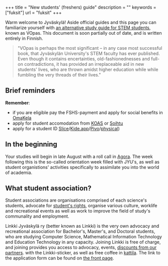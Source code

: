 +++
title = "New students' (freshers) guide"
description = ""
keywords = ["fuksit"]
url = "fuksit"
+++

Warm welcome to Jyväskylä!
Aside official guides and this page you can familiarize yourself
with [an alternative study guide for STEM students](https://www.jyu.fi/fi/file/vopas2025), known as VOpas. This document is soon partially out of date, and is written entirely in Finnish.

> "VOpas is perhaps the most significant – in any case most successful
> book, that Jyväskylän University's STEM faculty has ever published.
> Even though it contains encertainties, old-fashionednesses and
> full-on contradictions, it has provided an irreplaceable aid in new
> students' lives, who are thrown amidst higher education while while
> fumbling the very threads of their lives."

## Brief reminders

**Remember**:

- if you are eligible pay the FSHS-payment and apply for social benefits in [OmaKela](https://oma.kela.fi/)
- apply for student accomodation from [KOAS](https://www.koas.fi/) or
[Soihtu](https://soihtu.fi/asuminen/)
- apply for a student ID [Slice](https://slice.fi/fi)/[Kide.app](https://kide.app/student-card)/[Pivo](https://pivo.fi/palvelut/opiskelijakortti/)/[physical](https://www.frank.fi/opiskelijakortti/))

## In the beginning

Your studies will begin in late August with a roll call in
[Agora](https://www.openstreetmap.org/way/87950403).
The week following this is the so-called orientation week
filled with JYU's, as well as student organistions' activities
specifically to assimilate you into the world of academia.

## What student association?

Student associations are organisations comprised of each science's students, advocate for [student's rights](https://www.jyu.fi/en/for-students/instructions-for-bachelors-and-masters-students/new-student-handbook/students-rights-and-responsibilities), organise various
culture, worklife and recreational events as well as work to improve the field of study's communality and employment.

Linkki Jyväskylä ry (better known as Linkki) is the very own
advocacy and recreational association for Bachelor's, Master's, and Doctoral students, who are studying
Computer Science, Mathematical Information Technology and Education Technology in any capacity. Joining Linkki is free of charge, and joining provides you access to advocacy, events, [discounts from our partners](/en/benefits/).
with the Linkki-sticker, as well as free coffee in [kattila](/kattila/).
The link to the application form can be found on [the front page](/).
